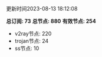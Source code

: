 更新时间2023-08-13 18:12:08

**总订阅: 73**
**总节点: 880**
**有效节点: 254**
- v2ray节点: 220
- trojan节点: 24
- ss节点: 10
